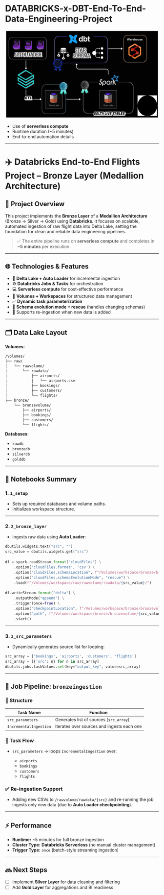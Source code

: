 # DATABRICKS-x-DBT-End-To-End-Data-Engineering-Project
!['Project WorkFlow'](https://github.com/QaziSaim/DATABRICKS-x-DBT-End-To-End-Data-Engineering-Project/blob/main/Screenshot%202025-06-29%20212439.png)


* Use of **serverless compute**
* Runtime duration (\~5 minutes)
* End-to-end automation details

---

# ✈️ Databricks End-to-End Flights Project – Bronze Layer (Medallion Architecture)

## 📌 Project Overview

This project implements the **Bronze Layer** of a **Medallion Architecture** (Bronze → Silver → Gold) using **Databricks**. It focuses on scalable, automated ingestion of raw flight data into Delta Lake, setting the foundation for clean and reliable data engineering pipelines.

> ✅ The entire pipeline runs on **serverless compute** and completes in **\~5 minutes** per execution.

---

## 🌐 Technologies & Features

* 🔁 **Delta Lake + Auto Loader** for incremental ingestion
* ⚙️ **Databricks Jobs & Tasks** for orchestration
* 💻 **Serverless compute** for cost-effective performance
* 📁 **Volumes + Workspaces** for structured data management
* ✅ **Dynamic task parameterization**
* 🔄 **Schema evolution mode = rescue** (handles changing schemas)
* 🧪 Supports re-ingestion when new data is added

---

## 🗂️ Data Lake Layout

**Volumes:**

```
/Volumes/
├── raw/
│   └── rawvolume/
│       └── rawdata/
│           ├── airports/
│           │   └── airports.csv
│           ├── bookings/
│           ├── customers/
│           └── flights/
├── bronze/
    └── bronzevolume/
        ├── airports/
        ├── bookings/
        ├── customers/
        └── flights/
```

**Databases:**

* `rawdb`
* `bronzedb`
* `silverdb`
* `golddb`

---

## 📓 Notebooks Summary

### 1. `1_setup`

* Sets up required databases and volume paths.
* Initializes workspace structure.

---

### 2. `2_bronze_layer`

* Ingests raw data using **Auto Loader**:

```python
dbutils.widgets.text("src", "")
src_value = dbutils.widgets.get("src")

df = spark.readStream.format("cloudFiles") \
    .option('cloudFiles.format', 'csv') \
    .option("cloudFiles.schemaLocation", f"/Volumes/workspace/bronze/bronzevolume/{src_value}/checkpoint") \
    .option("cloudFiles.schemaEvolutionMode", "rescue") \
    .load(f"/Volumes/workspace/raw/rawvolume/rawdata/{src_value}/")

df.writeStream.format("delta") \
    .outputMode("append") \
    .trigger(once=True) \
    .option("checkpointLocation", f"/Volumes/workspace/bronze/bronzevolume/{src_value}/checkpoint") \
    .option("path", f"/Volumes/workspace/bronze/bronzevolume/{src_value}/data") \
    .start()
```

---

### 3. `3_src_parameters`

* Dynamically generates source list for looping:

```python
src_array = ['bookings', 'airports', 'customers', 'flights']
src_array = [{'src': n} for n in src_array]
dbutils.jobs.taskValues.set(key="output_key", value=src_array)
```

---

## 🔁 Job Pipeline: `bronzeingestion`

### 🎯 Structure

| Task Name              | Function                                   |
| ---------------------- | ------------------------------------------ |
| `src_parameters`       | Generates list of sources (`src_array`)    |
| `IncrementalIngestion` | Iterates over sources and ingests each one |

### 🔄 Task Flow

* `src_parameters` → loops `IncrementalIngestion` over:

  * `airports`
  * `bookings`
  * `customers`
  * `flights`

### ✅ Re-ingestion Support

* Adding new CSVs to `/rawvolume/rawdata/{src}` and re-running the job ingests only new data (due to **Auto Loader checkpointing**).

---

## ⚡ Performance

* **Runtime:** \~5 minutes for full bronze ingestion
* **Cluster Type:** **Databricks Serverless** (no manual cluster management)
* **Trigger Type:** `once` (batch-style streaming ingestion)

---

## 🔜 Next Steps

* [ ] Implement **Silver Layer** for data cleaning and filtering
* [ ] Add **Gold Layer** for aggregations and BI readiness

